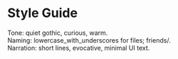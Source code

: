# Style Guide

Tone: quiet gothic, curious, warm.  
Naming: lowercase_with_underscores for files; friends/<name>.  
Narration: short lines, evocative, minimal UI text.
